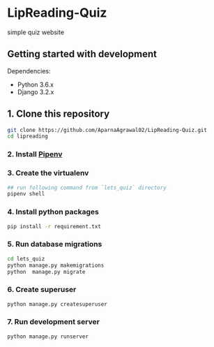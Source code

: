 # LipReading-Quiz
simple quiz website 

## Getting started with development

Dependencies:

- Python 3.6.x
- Django 3.2.x

## 1. Clone this repository

```bash
git clone https://github.com/AparnaAgrawal02/LipReading-Quiz.git
cd lipreading
```

### 2. Install [Pipenv](https://pipenv.pypa.io/en/latest/)

### 3. Create the virtualenv

```bash
## run following command from `lets_quiz` directory
pipenv shell
```

### 4. Install python packages

```bash
pip install -r requirement.txt
```

### 5. Run database migrations

```bash
cd lets_quiz
python manage.py makemigrations
python  manage.py migrate
```

### 6. Create superuser

```bash
python manage.py createsuperuser
```

### 7. Run development server

```bash
python manage.py runserver
```